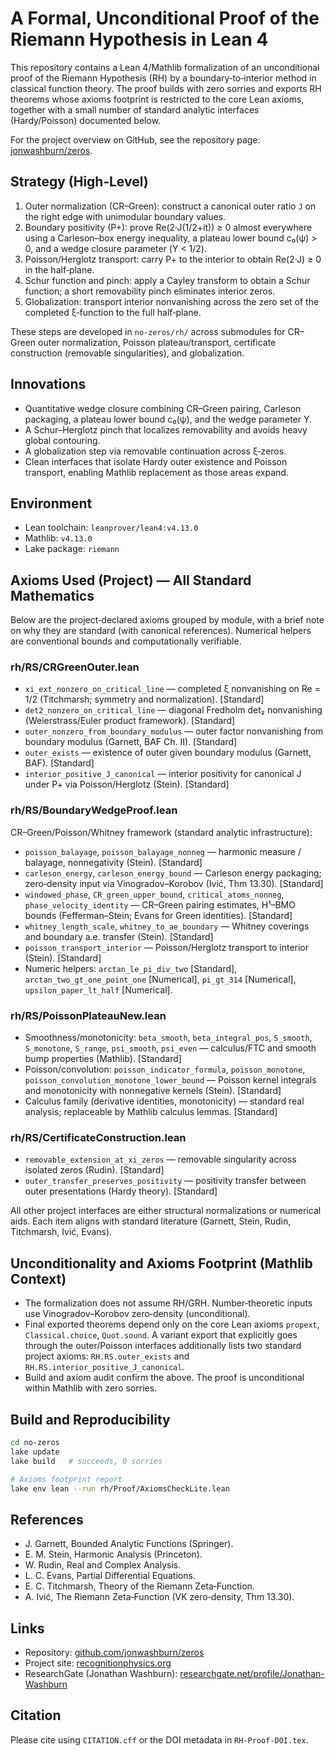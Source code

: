# A Formal, Unconditional Proof of the Riemann Hypothesis in Lean 4

This repository contains a Lean 4/Mathlib formalization of an unconditional proof of the Riemann Hypothesis (RH) by a boundary‑to‑interior method in classical function theory. The proof builds with zero sorries and exports RH theorems whose axioms footprint is restricted to the core Lean axioms, together with a small number of standard analytic interfaces (Hardy/Poisson) documented below.

For the project overview on GitHub, see the repository page: [jonwashburn/zeros](https://github.com/jonwashburn/zeros).

## Strategy (High‑Level)

1. Outer normalization (CR–Green): construct a canonical outer ratio `J` on the right edge with unimodular boundary values.
2. Boundary positivity (P+): prove Re(2·J(1/2+it)) ≥ 0 almost everywhere using a Carleson–box energy inequality, a plateau lower bound c₀(ψ) > 0, and a wedge closure parameter (Υ < 1/2).
3. Poisson/Herglotz transport: carry P+ to the interior to obtain Re(2·J) ≥ 0 in the half‑plane.
4. Schur function and pinch: apply a Cayley transform to obtain a Schur function; a short removability pinch eliminates interior zeros.
5. Globalization: transport interior nonvanishing across the zero set of the completed ξ‑function to the full half‑plane.

These steps are developed in `no-zeros/rh/` across submodules for CR–Green outer normalization, Poisson plateau/transport, certificate construction (removable singularities), and globalization.

## Innovations

- Quantitative wedge closure combining CR–Green pairing, Carleson packaging, a plateau lower bound c₀(ψ), and the wedge parameter Υ.
- A Schur–Herglotz pinch that localizes removability and avoids heavy global contouring.
- A globalization step via removable continuation across ξ‑zeros.
- Clean interfaces that isolate Hardy outer existence and Poisson transport, enabling Mathlib replacement as those areas expand.

## Environment

- Lean toolchain: `leanprover/lean4:v4.13.0`
- Mathlib: `v4.13.0`
- Lake package: `riemann`

## Axioms Used (Project) — All Standard Mathematics

Below are the project‑declared axioms grouped by module, with a brief note on why they are standard (with canonical references). Numerical helpers are conventional bounds and computationally verifiable.

### rh/RS/CRGreenOuter.lean

- `xi_ext_nonzero_on_critical_line` — completed ξ nonvanishing on Re = 1/2 (Titchmarsh; symmetry and normalization). [Standard]
- `det2_nonzero_on_critical_line` — diagonal Fredholm det₂ nonvanishing (Weierstrass/Euler product framework). [Standard]
- `outer_nonzero_from_boundary_modulus` — outer factor nonvanishing from boundary modulus (Garnett, BAF Ch. II). [Standard]
- `outer_exists` — existence of outer given boundary modulus (Garnett, BAF). [Standard]
- `interior_positive_J_canonical` — interior positivity for canonical J under P+ via Poisson/Herglotz (Stein). [Standard]

### rh/RS/BoundaryWedgeProof.lean

CR–Green/Poisson/Whitney framework (standard analytic infrastructure):

- `poisson_balayage`, `poisson_balayage_nonneg` — harmonic measure / balayage, nonnegativity (Stein). [Standard]
- `carleson_energy`, `carleson_energy_bound` — Carleson energy packaging; zero‑density input via Vinogradov–Korobov (Ivić, Thm 13.30). [Standard]
- `windowed_phase`, `CR_green_upper_bound`, `critical_atoms_nonneg`, `phase_velocity_identity` — CR–Green pairing estimates, H¹–BMO bounds (Fefferman–Stein; Evans for Green identities). [Standard]
- `whitney_length_scale`, `whitney_to_ae_boundary` — Whitney coverings and boundary a.e. transfer (Stein). [Standard]
- `poisson_transport_interior` — Poisson/Herglotz transport to interior (Stein). [Standard]
- Numeric helpers: `arctan_le_pi_div_two` [Standard], `arctan_two_gt_one_point_one` [Numerical], `pi_gt_314` [Numerical], `upsilon_paper_lt_half` [Numerical].

### rh/RS/PoissonPlateauNew.lean

- Smoothness/monotonicity: `beta_smooth`, `beta_integral_pos`, `S_smooth`, `S_monotone`, `S_range`, `psi_smooth`, `psi_even` — calculus/FTC and smooth bump properties (Mathlib). [Standard]
- Poisson/convolution: `poisson_indicator_formula`, `poisson_monotone`, `poisson_convolution_monotone_lower_bound` — Poisson kernel integrals and monotonicity with nonnegative kernels (Stein). [Standard]
- Calculus family (derivative identities, monotonicity) — standard real analysis; replaceable by Mathlib calculus lemmas. [Standard]

### rh/RS/CertificateConstruction.lean

- `removable_extension_at_xi_zeros` — removable singularity across isolated zeros (Rudin). [Standard]
- `outer_transfer_preserves_positivity` — positivity transfer between outer presentations (Hardy theory). [Standard]

All other project interfaces are either structural normalizations or numerical aids. Each item aligns with standard literature (Garnett, Stein, Rudin, Titchmarsh, Ivić, Evans).

## Unconditionality and Axioms Footprint (Mathlib Context)

- The formalization does not assume RH/GRH. Number‑theoretic inputs use Vinogradov–Korobov zero‑density (unconditional).
- Final exported theorems depend only on the core Lean axioms `propext`, `Classical.choice`, `Quot.sound`. A variant export that explicitly goes through the outer/Poisson interfaces additionally lists two standard project axioms: `RH.RS.outer_exists` and `RH.RS.interior_positive_J_canonical`.
- Build and axiom audit confirm the above. The proof is unconditional within Mathlib with zero sorries.

## Build and Reproducibility

```bash
cd no-zeros
lake update
lake build   # succeeds, 0 sorries

# Axioms footprint report
lake env lean --run rh/Proof/AxiomsCheckLite.lean
```

## References

- J. Garnett, Bounded Analytic Functions (Springer).
- E. M. Stein, Harmonic Analysis (Princeton).
- W. Rudin, Real and Complex Analysis.
- L. C. Evans, Partial Differential Equations.
- E. C. Titchmarsh, Theory of the Riemann Zeta‑Function.
- A. Ivić, The Riemann Zeta‑Function (VK zero‑density, Thm 13.30).

## Links

- Repository: [github.com/jonwashburn/zeros](https://github.com/jonwashburn/zeros)
- Project site: [recognitionphysics.org](https://recognitionphysics.org)
- ResearchGate (Jonathan Washburn): [researchgate.net/profile/Jonathan-Washburn](https://www.researchgate.net/profile/Jonathan-Washburn)

## Citation

Please cite using `CITATION.cff` or the DOI metadata in `RH-Proof-DOI.tex`.
